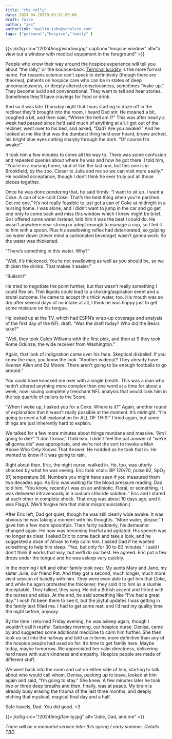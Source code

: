 ```yaml
---
title: "the rally"
date: 2024-04-28T19:03:52-05:00
draft: false
author: "jks"
authorlink: "mailto:john@scholvin.com"
tags: ["personal","hospice","family" ]
---
```


{{< jksfig src="/2024/img/window.jpg" caption="hospice window" alt="a view out a window with medical equipment in the foreground" >}}

People who know their way around the hospice experience will tell you about “the rally,” or the bounce-back. [Terminal lucidity](https://www.nytimes.com/2018/07/24/well/the-mystery-of-end-of-life-rallies.html?smid=nytcore-ios-share&referringSource=articleShare) is the more formal name. For reasons science can’t speak to definitively (though there are theories), patients on hospice care who can be in states of deep unconsciousness, or deeply altered consciousness, sometimes “wake up.” They become lucid and conversational. They want to tell and hear stories. Sometimes they’ll have cravings for food or drink. 

And so it was late Thursday night that I was starting to doze off in the recliner they’d brought into the room, I heard Dad stir. He moaned a bit, coughed a bit, and then said, “Where the hell am I?” This was after nearly a week had passed since he’d said much of anything at all. I got out of the recliner, went over to his bed, and asked, “Dad? Are you awake?” And he looked at me like that was the dumbest thing he’d ever heard, brows arched, his bright blue eyes cutting sharply through the dark. “Of course I’m awake!”

It took him a few minutes to come all the way to. There was some confusion and repeated queries about where he was and how he got there. I told him, “You’re in a nursing home, kind of like the last one, but this one is in Brookfield, by the zoo. Closer to Julie and me so we can visit more easily.” He nodded acceptance, though I don’t think he ever truly put all those pieces together.

Once he was done pondering that, he said firmly: “I want to sit up. I want a Coke. A can of ice-cold Coke. That’s the best thing when you’re parched. Get me one.” It’s not really feasible to just get a can of Coke at midnight in a nursing home. I was alone, and I didn’t want to jump in the car and go get one only to come back and miss this window which I knew might be brief. So I offered some water instead, told him it was the best I could do. He wasn’t anywhere near strong or adept enough to manage a cup, so I fed it to him with a spoon. Plus his swallowing reflex had deteriorated, so gulping ice water down (never mind a carbonated beverage) wasn’t gonna work. So the water was thickened. 

“There’s something in this water. Why?”

“Well, it’s thickened. You’re not swallowing as well as you should be, so we thicken the drinks. That makes it easier.”

“Bullshit!”

He tried to negotiate the point further, but that wasn’t really something I could flex on. Thin liquids could lead to a choking/aspiration event and a brutal outcome. He came to accept this thick water, too. His mouth was so dry after several days of no intake at all, I think he was happy just to get some moisture on his tongue.

He looked up at the TV, which had ESPN’s wrap-up coverage and analysis of the first day of the NFL draft. “Was the draft today? Who did the Bears take?”

“Well, they took Caleb Williams with the first pick, and then at 9 they took Rome Odunze, the wide receiver from Washington.”

Again, that look of indignation came over his face. Skeptical disbelief. If you know the man, you know the look. “Another wideout? They already have Keenan Allen and DJ Moore. There aren’t going to be enough footballs to go around.” 

You could have knocked me over with a single breath. This was a man who hadn’t uttered anything more complex than one word at a time for about a week, now issuing completely trenchant NFL analysis that would rank him in the top quartile of callers to the Score.

“When I woke up, I asked you for a Coke. Where is it?” Again, another round of explanation that it wasn’t really possible at the moment. It’s midnight. “I’m going to need a full explanation for ALL OF THIS!” I tried again, but some things are just inherently hard to explain.

We talked for a few more minutes about things mundane and massive. “Am I going to die?”  “I don’t know,” I told him. I didn’t feel the pat answer of “we’re all gonna die” was appropriate, and we’re not the sort to invoke a Man Above Who Only Knows That Answer. He nodded as he took that in. He wanted to know if it was going to rain.

Right about then, Eric, the night nurse, walked in. He, too, was utterly shocked by what he was seeing. Eric took vitals: BP 120/70, pulse 82, SpO<sub>2</sub> 97, temperature 98. Numbers you might have seen if you measured them two decades ago. As Eric was waiting for the blood pressure reading, Dad told him, “You know, recently I was on an antibiotic. Floral, or something. It was delivered intravenously in a sodium chloride solution.” Eric and I stared at each other in complete shock. That drug was about 10 days ago, and it was Flagyl. (We’ll forgive him that minor mispronunciation.)

After Eric left, Dad got quiet, though he was still clearly wide awake. It was obvious he was taking a moment with his thoughts. “More water, please.” I gave him a few more spoonfuls. Then fairly suddenly, his demeanor changed again. He now was becoming fearful and agitated. His speech was no longer as clear. I asked Eric to come back and take a look, and he suggested a dose of Ativan to help calm him. I asked Dad if he wanted something to help him sleep. “Yes, but only for 30 to 60 minutes.” I said I don’t think it works that way, but we’ll do our best. He agreed. Eric put a few drops under the tongue and he was asleep very quickly.

In the morning I left and other family took over. My aunts Mary and Jane, my sister Julie, our friend Pat. And they got a second, much longer, much more vivid session of lucidity with him. They were even able to get him that Coke, and while he again protested the thickener, they sold it to him as a slushie. Acceptable. They talked, they sang. He did a British accent and flirted with the nurses and aides. At the end, he said something like “I’ve had a great day.”  I wish I’d been there to see it, but the joyful updates I was getting in the family text filled me. I had to get some rest, and I’d had my quality time the night before, anyway.

By the time I returned Friday evening, he was asleep again, though I wouldn’t call it restful. Saturday morning, our hospice nurse, Denisa, came by and suggested some additional medicine to calm him further. She then took us out into the hallway and told us in terms more definitive than any of the hospice people had used so far: it’s time to get family here. Maybe today, maybe tomorrow. We appreciated her calm directness, delivering hard news with such kindness and empathy. Hospice people are made of different stuff.

We went back into the room and sat on either side of him, starting to talk about who would call whom. Denisa, packing up to leave, looked at him again and said, “I’m going to stay.” She knew. A few minutes later he took two or three deep breaths and then, finally, was at peace. My brain is already busy erasing the trauma of the last three months, and deeply etching that mystical, magical final day and a half.

Safe travels, Dad. You did good. <3

{{< jksfig src="/2024/img/family.jpg" alt="Julie, Dad, and me" >}}

_There will be a memorial service later this spring / early summer. Details TBD._
